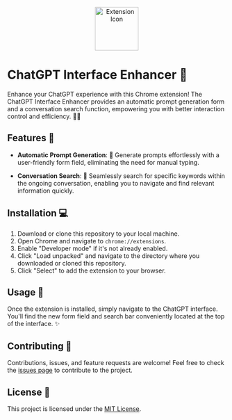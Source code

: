 <p align="center">
  <img src="extension-icon.png" alt="Extension Icon" width="100px">
</p>

# ChatGPT Interface Enhancer 🚀

Enhance your ChatGPT experience with this Chrome extension! The ChatGPT Interface Enhancer provides an automatic prompt generation form and a conversation search function, empowering you with better interaction control and efficiency. 💬✨

## Features 🌟

- **Automatic Prompt Generation**: 🎁 Generate prompts effortlessly with a user-friendly form field, eliminating the need for manual typing.
  
- **Conversation Search**: 🔎 Seamlessly search for specific keywords within the ongoing conversation, enabling you to navigate and find relevant information quickly.

## Installation 💻

1. Download or clone this repository to your local machine.
2. Open Chrome and navigate to `chrome://extensions`.
3. Enable "Developer mode" if it's not already enabled.
4. Click "Load unpacked" and navigate to the directory where you downloaded or cloned this repository.
5. Click "Select" to add the extension to your browser.

## Usage 🚀

Once the extension is installed, simply navigate to the ChatGPT interface. You'll find the new form field and search bar conveniently located at the top of the interface. ✨

## Contributing 🤝

Contributions, issues, and feature requests are welcome! Feel free to check the [issues page](https://github.com/your/repository/issues) to contribute to the project.

## License 📝

This project is licensed under the [MIT License](https://choosealicense.com/licenses/mit/).
